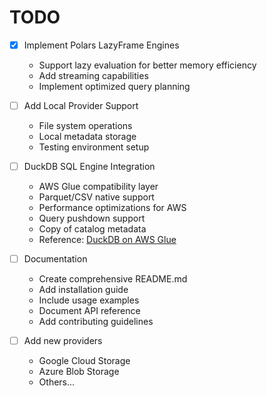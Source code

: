 # TODO

- [X] Implement Polars LazyFrame Engines
  - Support lazy evaluation for better memory efficiency
  - Add streaming capabilities
  - Implement optimized query planning

- [ ] Add Local Provider Support
  - File system operations
  - Local metadata storage
  - Testing environment setup

- [ ] DuckDB SQL Engine Integration 
  - AWS Glue compatibility layer
  - Parquet/CSV native support
  - Performance optimizations for AWS
  - Query pushdown support
  - Copy of catalog metadata
  - Reference: [DuckDB on AWS Glue](https://cabeda.medium.com/running-duckdb-on-aws-glue-643b8a1e4deb)

- [ ] Documentation
  - Create comprehensive README.md
  - Add installation guide
  - Include usage examples
  - Document API reference
  - Add contributing guidelines

- [ ] Add new providers
  - Google Cloud Storage
  - Azure Blob Storage
  - Others...